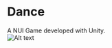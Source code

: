 # Dance           
A NUI Game developed with Unity.               
![Alt text](https://github.com/THUwangcy/Dance/raw/master/Assets/Textures/gawu.png)